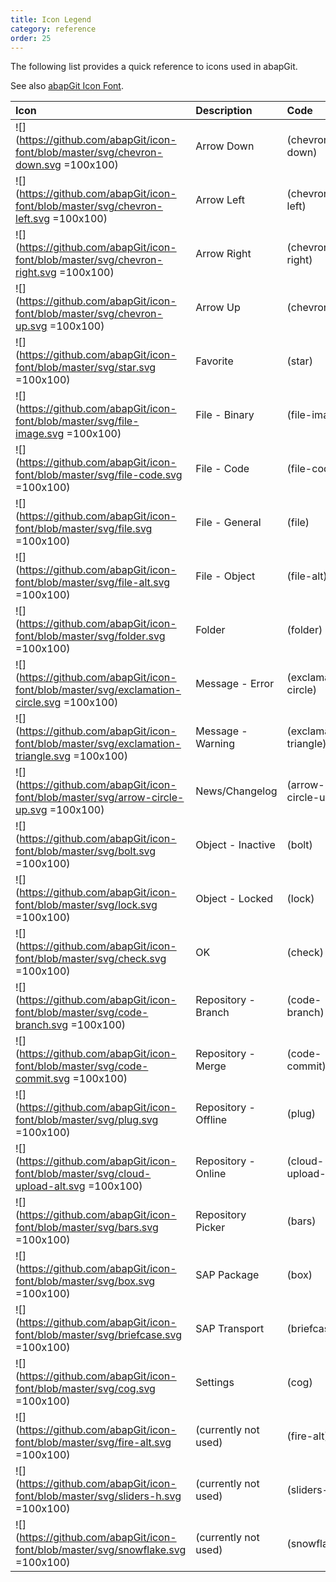 ```yaml
---
title: Icon Legend
category: reference
order: 25
---
```


The following list provides a quick reference to icons used in abapGit.

See also [abapGit Icon Font](https://github.com/abapGit/icon-font).

Icon   | Description   | Code
:------------ | :------------ | :------------
![](https://github.com/abapGit/icon-font/blob/master/svg/chevron-down.svg =100x100) | Arrow Down | (chevron-down)
![](https://github.com/abapGit/icon-font/blob/master/svg/chevron-left.svg =100x100) | Arrow Left | (chevron-left)
![](https://github.com/abapGit/icon-font/blob/master/svg/chevron-right.svg =100x100) | Arrow Right | (chevron-right)
![](https://github.com/abapGit/icon-font/blob/master/svg/chevron-up.svg =100x100) | Arrow Up | (chevron-up)
![](https://github.com/abapGit/icon-font/blob/master/svg/star.svg =100x100) | Favorite | (star)
![](https://github.com/abapGit/icon-font/blob/master/svg/file-image.svg =100x100) | File - Binary | (file-image)
![](https://github.com/abapGit/icon-font/blob/master/svg/file-code.svg =100x100) | File - Code | (file-code)
![](https://github.com/abapGit/icon-font/blob/master/svg/file.svg =100x100) | File - General | (file)
![](https://github.com/abapGit/icon-font/blob/master/svg/file-alt.svg =100x100) | File - Object | (file-alt)
![](https://github.com/abapGit/icon-font/blob/master/svg/folder.svg =100x100) | Folder | (folder)
![](https://github.com/abapGit/icon-font/blob/master/svg/exclamation-circle.svg =100x100) | Message - Error | (exclamation-circle)
![](https://github.com/abapGit/icon-font/blob/master/svg/exclamation-triangle.svg =100x100) | Message - Warning | (exclamation-triangle)
![](https://github.com/abapGit/icon-font/blob/master/svg/arrow-circle-up.svg =100x100) | News/Changelog | (arrow-circle-up)
![](https://github.com/abapGit/icon-font/blob/master/svg/bolt.svg =100x100) | Object - Inactive | (bolt)
![](https://github.com/abapGit/icon-font/blob/master/svg/lock.svg =100x100) | Object - Locked | (lock)
![](https://github.com/abapGit/icon-font/blob/master/svg/check.svg =100x100) | OK | (check)
![](https://github.com/abapGit/icon-font/blob/master/svg/code-branch.svg =100x100) | Repository - Branch | (code-branch)
![](https://github.com/abapGit/icon-font/blob/master/svg/code-commit.svg =100x100) | Repository - Merge | (code-commit)
![](https://github.com/abapGit/icon-font/blob/master/svg/plug.svg =100x100) | Repository - Offline | (plug)
![](https://github.com/abapGit/icon-font/blob/master/svg/cloud-upload-alt.svg =100x100) | Repository - Online | (cloud-upload-alt)
![](https://github.com/abapGit/icon-font/blob/master/svg/bars.svg =100x100) | Repository Picker | (bars)
![](https://github.com/abapGit/icon-font/blob/master/svg/box.svg =100x100) | SAP Package | (box)
![](https://github.com/abapGit/icon-font/blob/master/svg/briefcase.svg =100x100) | SAP Transport | (briefcase)
![](https://github.com/abapGit/icon-font/blob/master/svg/cog.svg =100x100) | Settings | (cog)
![](https://github.com/abapGit/icon-font/blob/master/svg/fire-alt.svg =100x100) | (currently not used) | (fire-alt)
![](https://github.com/abapGit/icon-font/blob/master/svg/sliders-h.svg =100x100) | (currently not used) | (sliders-h)
![](https://github.com/abapGit/icon-font/blob/master/svg/snowflake.svg =100x100) | (currently not used) | (snowflake)
